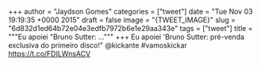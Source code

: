 
+++
author = "Jaydson Gomes"
categories = ["tweet"]
date = "Tue Nov 03 19:19:35 +0000 2015"
draft = false
image = "{TWEET_IMAGE}"
slug = "6d832d1ed64b72e04e3edfb7972b6e1e29aa343e"
tags = ["tweet"]
title = """Eu apoiei "Bruno Sutter: ..."""
+++
Eu apoiei 'Bruno Sutter: pré-venda exclusiva do primeiro disco!" @kickante #vamoskickar https://t.co/FDILWnsACV
